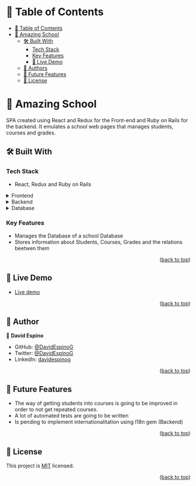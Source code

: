 <a id="readme-top"></a>

# 📗 Table of Contents

- [📗 Table of Contents](#-table-of-contents)
- [📖 Amazing School ](#about-project)
  - [🛠 Built With ](#-built-with-)
    - [Tech Stack ](#tech-stack-)
    - [Key Features ](#key-features-)
    - [🚀 Live Demo ](#-live-demo-)
  - [👥 Authors ](#-authors-)
  - [🔭 Future Features ](#-future-features-)
  - [📝 License ](#-license-)

<!-- PROJECT DESCRIPTION -->

# 📖 Amazing School <a id="about-project"></a>

SPA created using React and Redux for the Front-end and Ruby on Rails for the backend. It emulates a school web pages that manages students, courses and grades. 

## 🛠 Built With <a id="built-with"></a>

### Tech Stack <a id="tech-stack"></a>

- React, Redux and Ruby on Rails

<details>
  <summary>Frontend</summary>
  <ul>
    <li>React and Redux/li>
  </ul>
</details>
<details>
  <summary>Backend</summary>
  <ul>
    <li>Ruby on Rails</li>
  </ul>
</details>
<details>
  <summary>Database</summary>
  <ul>
    <li>PostgreSQL</li>
  </ul>
</details>

<!-- Features -->

### Key Features <a id="key-features"></a>

- Manages the Database of a school Database
- Stores information about Students, Courses, Grades and the relations beetwen them

<p align="right">(<a href="#readme-top">back to top</a>)</p>
<!-- LIVE DEMO -->

## 🚀 Live Demo <a id="live-demo"></a>


- [Live demo](https://bookstore-7ktx.onrender.com/)

<p align="right">(<a href="#readme-top">back to top</a>)</p>


## 👥 Author <a id="authors"></a>

👤 **David Espino**

- GitHub: [@DavidEspinoG](https://github.com/DavidEspinoG)
- Twitter: [@DavidEspinoG](https://twitter.com/DavidEspinoG)
- LinkedIn: [davidespinog](https://linkedin.com/in/davidespinog)

<p align="right">(<a href="#readme-top">back to top</a>)</p>

<!-- FUTURE FEATURES -->

## 🔭 Future Features <a id="future-features"></a>

- The way of getting students into courses is going to be improved in order to not get repeated courses. 
- A lot of automated tests are going to be written 
- Is pending to implement internationalitation using I18n gem (Backend)

<p align="right">(<a href="#readme-top">back to top</a>)</p>

## 📝 License <a id="license"></a>

This project is [MIT](./MIT.md) licensed.

<p align="right">(<a href="#readme-top">back to top</a>)</p>